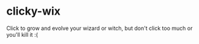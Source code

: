 # clicky-wix
Click to grow and evolve your wizard or witch, but don't click too much or you'll kill it :(
